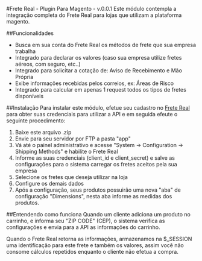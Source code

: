 #Frete Real - Plugin Para Magento - v.0.0.1
Este módulo contempla a integração completa do Frete Real para lojas que utilizam a plataforma magento.

##Funcionalidades
* Busca em sua conta do Frete Real os métodos de frete que sua empresa trabalha
* Integrado para declarar os valores (caso sua empresa utilize fretes aéreos, com seguro, etc..)
* Integrado para solicitar a cotação de: Aviso de Recebimento e Mão Própria
* Exibe informações recebidas pelos correios, ex: Áreas de Risco
* Integrado para calcular em apenas 1 request todos os tipos de fretes disponíveis

##Instalação
Para instalar este módulo, efetue seu cadastro no [Frete Real](https://fretereal.com) para obter suas credenciais para utilizar a API e em seguida efeute o seguinte procedimento:

1. Baixe este arquivo .zip
2. Envie para seu servidor por FTP a pasta "app"
3. Vá até o painel administrativo e acesse "System -> Configuration -> Shipping Methods" e habilite o Frete Real
4. Informe as suas credenciais (client_id e client_secret) e salve as configurações para o sistema carregar os fretes aceitos pela sua empresa
5. Selecione os fretes que deseja utilizar na loja
6. Configure os demais dados
7. Após a configuração, seus produtos possuirão uma nova "aba" de configuração "Dimensions", nesta aba informe as medidas dos produtos.

##Entendendo como funciona
Quando um cliente adiciona um produto no carrinho, e informa seu "ZIP CODE" (CEP), o sistema verifica as configurações e envia para a API as informações do carrinho.

Quando o Frete Real retorna as informações, armazenamos na $_SESSION uma identificação para este frete e também os valores, assim você não consome cálculos repetidos enquanto o cliente não efetua a compra.